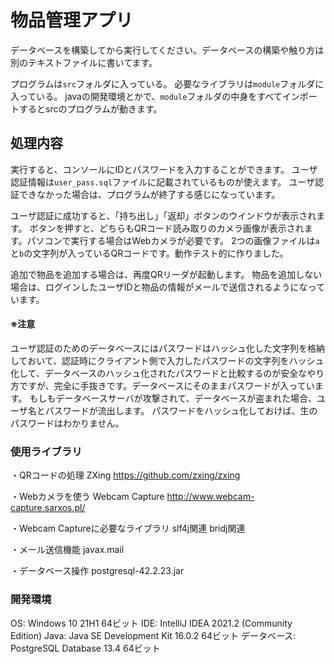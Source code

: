 # 物品管理アプリ

データベースを構築してから実行してください。データベースの構築や触り方は別のテキストファイルに書いてます。

プログラムは`src`フォルダに入っている。
必要なライブラリは`module`フォルダに入っている。
javaの開発環境とかで、`module`フォルダの中身をすべてインポートするとsrcのプログラムが動きます。



## 処理内容
実行すると、コンソールにIDとパスワードを入力することができます。
ユーザ認証情報は`user_pass.sql`ファイルに記載されているものが使えます。
ユーザ認証できなかった場合は、プログラムが終了する感じになっています。

ユーザ認証に成功すると、「持ち出し」「返却」ボタンのウインドウが表示されます。
ボタンを押すと、どちらもQRコード読み取りのカメラ画像が表示されます。パソコンで実行する場合はWebカメラが必要です。
2つの画像ファイルは`a`と`b`の文字列が入っているQRコードです。動作テスト的に作りました。

追加で物品を追加する場合は、再度QRリーダが起動します。
物品を追加しない場合は、ログインしたユーザIDと物品の情報がメールで送信されるようになっています。



#### ※注意

ユーザ認証のためのデータベースにはパスワードはハッシュ化した文字列を格納しておいて、認証時にクライアント側で入力したパスワードの文字列をハッシュ化して、データベースのハッシュ化されたパスワードと比較するのが安全なやり方ですが、完全に手抜きです。データベースにそのままパスワードが入っています。
もしもデータベースサーバが攻撃されて、データベースが盗まれた場合、ユーザ名とパスワードが流出します。
パスワードをハッシュ化しておけば、生のパスワードはわかりません。


### 使用ライブラリ
・QRコードの処理
ZXing
https://github.com/zxing/zxing

・Webカメラを使う
Webcam Capture
http://www.webcam-capture.sarxos.pl/

・Webcam Captureに必要なライブラリ
slf4j関連
bridj関連

・メール送信機能
javax.mail

・データベース操作
postgresql-42.2.23.jar

### 開発環境
OS: Windows 10 21H1 64ビット
IDE: IntelliJ IDEA 2021.2 (Community Edition)
Java:  Java SE Development Kit 16.0.2 64ビット
データベース: PostgreSQL Database 13.4 64ビット
